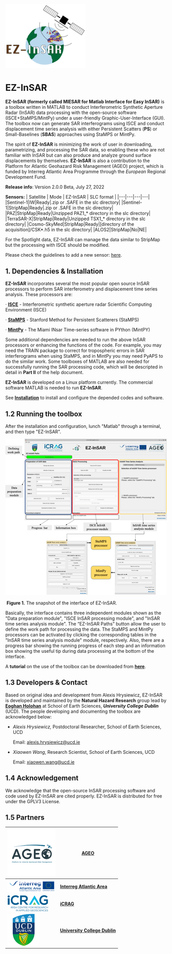 <img src="https://github.com/alexisInSAR/EZ-InSAR/blob/Version_2_0_0_Beta/EZINSAR_BIN/private/EZ_InSAR_logo.gif" alt="Logo EZ-InSAR" width="250"> 

# EZ-InSAR 

**EZ-InSAR (formerly called MIESAR for Matlab Interface for Easy InSAR)** is a toolbox written in MATLAB to conduct Interferometric Synthetic Aperture Radar (InSAR) data processing with the open-source software (ISCE+StaMPS/MintPy) under a user-friendly Graphic-User-Interface (GUI). The toolbox now can generate SAR interferograms using ISCE and conduct displacement time series analysis with either Persistent Scatters (**PS**) or Small-Baselines (**SBAS**) approaches using StaMPS or MintPy. 

The spirit of **EZ-InSAR** is minimizing the work of user in downloading, parametrizing, and processing the SAR data, so enabling these who are not familiar with InSAR but can also produce and analyze ground surface displacements by themselves. **EZ-InSAR** is also a contribution to the Platform for Atlantic Geohazard Risk Management (AGEO) project, which is funded by Interreg Atlantic Area Programme through the *European* Regional Development Fund.


**Release info**: Version 2.0.0 Beta, July 27, 2022

**Sensors:**
| Satellite | Mode | EZ-InSAR | SLC format |
|---|---|---|---|
|Sentinel-1|IW|Ready|.zip or .SAFE in the slc directory|
|Sentinel-1|StripMap|Ready|.zip or .SAFE in the slc directory|
|PAZ|StripMap|Ready|Unzipped PAZ1_* directory in the slc directory|
|TerraSAR-X|StripMap|Ready|Unzipped TSX1_* directory in the slc directory|
|Cosmo-SkyMed|StripMap|Ready|[directory of the acquisition]/CSK*.h5 in the slc directory|
|ALOS2|StripMap|No|NE|

For the Spotlight data, EZ-InSAR can manage the data similar to StripMap but the processing with ISCE should be modified. 

Please check the guidelines to add a new sensor: [here](https://github.com/alexisInSAR/EZ-InSAR/blob/Version_2_0_0_Beta/EZINSAR_BIN/docs/guide_new_sensors.md). 

## 1. Dependencies & Installation 

**EZ-InSAR** incorporates several the most popular open source InSAR processors to perform SAR interferometry and displacement time series analysis. These processors are: 

·         **[ISCE](https://github.com/isce-framework/isce2)** - Interferometric synthetic aperture radar Scientific Computing Environment (ISCE)

·         **[StaMPS](https://homepages.see.leeds.ac.uk/~earahoo/stamps/)** - Stanford Method for Persistent Scatterers (StaMPS)

·         **[MintPy](https://github.com/insarlab/MintPy)** - The Miami INsar Time-series software in PYthon (MintPY)

Some additional dependencies are needed to run the above InSAR processors or enhancing the functions of the code. For example, you may need the TRAIN package to correct for tropospheric errors in SAR interferograms when using StaMPS, and in MintPy you may need PyAPS to do the similar work. Some toolboxes of MATLAB are also needed for successfully running the SAR processing code, which will be descripted in detail in **Part II** of the help document. 

**EZ-InSAR** is developed on a Linux platform currently. The commercial software MATLAB is needed to run **EZ-InSAR**. 

See [**Installation**](./MIESAR/docs/MIESAR-tutorial-Part-II.md) to install and configure the depended codes and software. 



## 1.2 Running the toolbox 

After the installation and configuration, lunch "Matlab" through a terminal, and then type "EZ-InSAR". 

![EZ-InSAR Interface](./EZINSAR_BIN/docs/MIESAR_interface.bmp)

​																						   **Figure 1.** The snapshot of the interface of EZ-InSAR.

Basically, the interface contains three independent modules shown as the "Data preparation module", "ISCE InSAR processing module", and "InSAR time series analysis module". The “EZ-InSAR Paths” button allow the user to define the work path for processing the data. The StaMPS and MintPy processors can be activated by clicking the corresponding tables in the "InSAR time series analysis module" module, respectively. Also, there are a progress bar showing the running progress of each step and an information box showing the useful tip during data processing at the bottom of the interface. 

A **tutorial** on the use of the toolbox can be downloaded from [**here**](xxxxx).



## 1.3 Developers & Contact

Based on original idea and development from Alexis Hrysiewicz, EZ-InSAR is developed and maintained by the **Natural Hazard Research** group lead by **[Eoghan Holohan](https://people.ucd.ie/eoghan.holohan)** at School of Earth Sciences, ***University College Dublin*** (UCD). The people developing and documenting the toolbox are acknowledged below: 

- *Alexis Hrysiewicz,* Postdoctoral Researcher, School of Earth Sciences, UCD

  Email: alexis.hrysiewicz@ucd.ie 

- *Xiaowen Wang*, Research Scientist, School of Earth Sciences, UCD 

  Email: xiaowen.wang@ucd.ie

  

## 1.4  Acknowledgement

We acknowledge that the open-source InSAR processing software and code used by EZ-InSAR are cited properly. EZ-InSAR is distributed for free under the GPLV3 License.

## 1.5 Partners

|<img src="https://github.com/alexisInSAR/EZ-InSAR/blob/Version_1_0_0/MIESAR_BIN/private/AGEO-transparent.png" alt="AGEO" width="150pix">|[**AGEO**](https://ageoatlantic.eu/)|
|---|---|
|<img src="https://github.com/alexisInSAR/EZ-InSAR/blob/Version_1_0_0/MIESAR_BIN/private/atlanticarealogo.png" alt="Interreg Atlantic Area" width="150pix"> |[**Interreg Atlantic Area**](https://www.atlanticarea.eu/)|
|<img src="https://github.com/alexisInSAR/EZ-InSAR/blob/Version_1_0_0/MIESAR_BIN/private/icrag-logo.png" alt="iCRAG" height="50pix"> | [**iCRAG**](https://www.icrag-centre.org/)|
|<img src="https://github.com/alexisInSAR/EZ-InSAR/blob/Version_1_0_0/MIESAR_BIN/private/UCDlogo.png" alt="UCD" height="100pix"> | [**University College Dublin**](https://www.ucd.ie/)|




